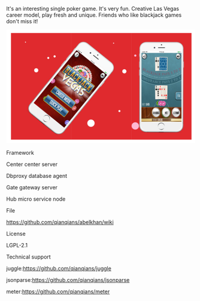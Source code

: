 It's an interesting single poker game. It's very fun. Creative Las Vegas career model, play fresh and unique. Friends who like blackjack games don't miss it!

![image](https://github.com/blackjack21play/blackjack_game/blob/master/appl.png)

Framework

Center center server

Dbproxy database agent

Gate gateway server

Hub micro service node

File

https://github.com/qianqians/abelkhan/wiki

License

LGPL-2.1

Technical support

juggle:https://github.com/qianqians/juggle

jsonparse:https://github.com/qianqians/jsonparse

meter:https://github.com/qianqians/meter
